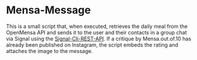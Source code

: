 # Mensa-Message

This is a small script that, when executed, retrieves the daily meal from the OpenMensa API and sends it to the user and their contacts in a group chat via Signal using the [Signal-Cli-REST-API](https://github.com/bbernhard/signal-cli-rest-api). If a critique by Mensa.out.of.10 has already been published on Instagram, the script embeds the rating and attaches the image to the message. 